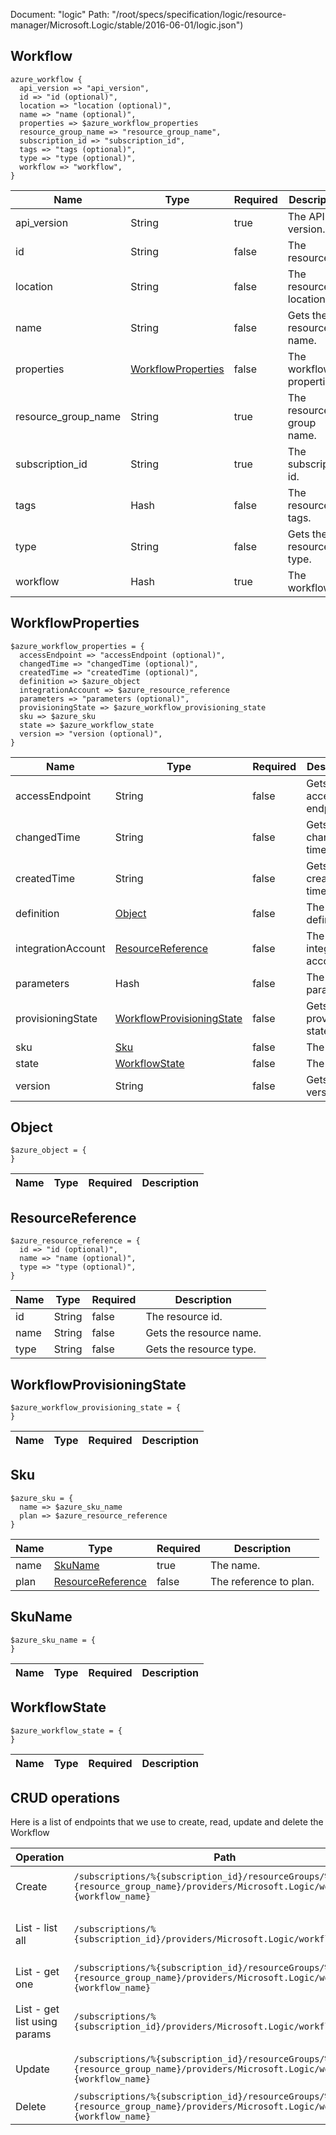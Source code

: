 Document: "logic"
Path: "/root/specs/specification/logic/resource-manager/Microsoft.Logic/stable/2016-06-01/logic.json")

## Workflow

```puppet
azure_workflow {
  api_version => "api_version",
  id => "id (optional)",
  location => "location (optional)",
  name => "name (optional)",
  properties => $azure_workflow_properties
  resource_group_name => "resource_group_name",
  subscription_id => "subscription_id",
  tags => "tags (optional)",
  type => "type (optional)",
  workflow => "workflow",
}
```

| Name        | Type           | Required       | Description       |
| ------------- | ------------- | ------------- | ------------- |
|api_version | String | true | The API version. |
|id | String | false | The resource id. |
|location | String | false | The resource location. |
|name | String | false | Gets the resource name. |
|properties | [WorkflowProperties](#workflowproperties) | false | The workflow properties. |
|resource_group_name | String | true | The resource group name. |
|subscription_id | String | true | The subscription id. |
|tags | Hash | false | The resource tags. |
|type | String | false | Gets the resource type. |
|workflow | Hash | true | The workflow. |
        
## WorkflowProperties

```puppet
$azure_workflow_properties = {
  accessEndpoint => "accessEndpoint (optional)",
  changedTime => "changedTime (optional)",
  createdTime => "createdTime (optional)",
  definition => $azure_object
  integrationAccount => $azure_resource_reference
  parameters => "parameters (optional)",
  provisioningState => $azure_workflow_provisioning_state
  sku => $azure_sku
  state => $azure_workflow_state
  version => "version (optional)",
}
```

| Name        | Type           | Required       | Description       |
| ------------- | ------------- | ------------- | ------------- |
|accessEndpoint | String | false | Gets the access endpoint. |
|changedTime | String | false | Gets the changed time. |
|createdTime | String | false | Gets the created time. |
|definition | [Object](#object) | false | The definition. |
|integrationAccount | [ResourceReference](#resourcereference) | false | The integration account. |
|parameters | Hash | false | The parameters. |
|provisioningState | [WorkflowProvisioningState](#workflowprovisioningstate) | false | Gets the provisioning state. |
|sku | [Sku](#sku) | false | The sku. |
|state | [WorkflowState](#workflowstate) | false | The state. |
|version | String | false | Gets the version. |
        
## Object

```puppet
$azure_object = {
}
```

| Name        | Type           | Required       | Description       |
| ------------- | ------------- | ------------- | ------------- |
        
## ResourceReference

```puppet
$azure_resource_reference = {
  id => "id (optional)",
  name => "name (optional)",
  type => "type (optional)",
}
```

| Name        | Type           | Required       | Description       |
| ------------- | ------------- | ------------- | ------------- |
|id | String | false | The resource id. |
|name | String | false | Gets the resource name. |
|type | String | false | Gets the resource type. |
        
## WorkflowProvisioningState

```puppet
$azure_workflow_provisioning_state = {
}
```

| Name        | Type           | Required       | Description       |
| ------------- | ------------- | ------------- | ------------- |
        
## Sku

```puppet
$azure_sku = {
  name => $azure_sku_name
  plan => $azure_resource_reference
}
```

| Name        | Type           | Required       | Description       |
| ------------- | ------------- | ------------- | ------------- |
|name | [SkuName](#skuname) | true | The name. |
|plan | [ResourceReference](#resourcereference) | false | The reference to plan. |
        
## SkuName

```puppet
$azure_sku_name = {
}
```

| Name        | Type           | Required       | Description       |
| ------------- | ------------- | ------------- | ------------- |
        
        
## WorkflowState

```puppet
$azure_workflow_state = {
}
```

| Name        | Type           | Required       | Description       |
| ------------- | ------------- | ------------- | ------------- |



## CRUD operations

Here is a list of endpoints that we use to create, read, update and delete the Workflow

| Operation | Path | Verb | Description | OperationID |
| ------------- | ------------- | ------------- | ------------- | ------------- |
|Create|`/subscriptions/%{subscription_id}/resourceGroups/%{resource_group_name}/providers/Microsoft.Logic/workflows/%{workflow_name}`|Put|Creates or updates a workflow.|Workflows_CreateOrUpdate|
|List - list all|`/subscriptions/%{subscription_id}/providers/Microsoft.Logic/workflows`|Get|Gets a list of workflows by subscription.|Workflows_ListBySubscription|
|List - get one|`/subscriptions/%{subscription_id}/resourceGroups/%{resource_group_name}/providers/Microsoft.Logic/workflows/%{workflow_name}`|Get|Gets a workflow.|Workflows_Get|
|List - get list using params|`/subscriptions/%{subscription_id}/providers/Microsoft.Logic/workflows`|Get|Gets a list of workflows by subscription.|Workflows_ListBySubscription|
|Update|`/subscriptions/%{subscription_id}/resourceGroups/%{resource_group_name}/providers/Microsoft.Logic/workflows/%{workflow_name}`|Put|Creates or updates a workflow.|Workflows_CreateOrUpdate|
|Delete|`/subscriptions/%{subscription_id}/resourceGroups/%{resource_group_name}/providers/Microsoft.Logic/workflows/%{workflow_name}`|Delete|Deletes a workflow.|Workflows_Delete|